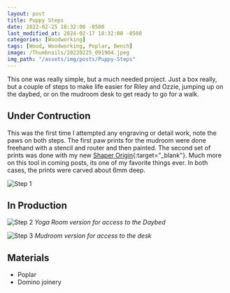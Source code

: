 ```yaml
---
layout: post
title: Puppy Steps
date: 2022-02-25 18:32:00 -0500
last_modified_at: 2024-02-17 18:32:00 -0500
categories: [Woodworking]
tags: [Wood, Woodworking, Poplar, Bench]
image: /Thumbnails/20220225_091904.jpeg
img_path: "/assets/img/posts/Puppy-Steps"
---
```


This one was really simple, but a much needed project.  Just a box really, but a couple of steps to make life easier for Riley and Ozzie, jumping up on the daybed, or on the mudroom desk to get ready to go for a walk.

## Under Contruction

This was the first time I attempted any engraving or detail work, note the paws on both steps.  The first paw prints for the mudroom were done freehand with a stencil and router and then painted.  The second set of prints was done with my new [Shaper Origin]{:target="_blank"}.  Much more on this tool in coming posts, its one of my favorite things ever.  In both cases, the prints were carved about 6mm deep.

![Step 1][Step 1]

## In Production

![Step 2][Step 2]
_Yoga Room version for access to the Daybed_

![Step 3][Step 3]
_Mudroom version for access to the desk_

## Materials

- Poplar
- Domino joinery
  
[Step 1]: 20220225_091904.jpeg
[Step 2]: IMG_0543.jpeg
[Step 3]: IMG_0545.jpeg

[Shaper Origin]: https://www.shapertools.com/en-ca/
